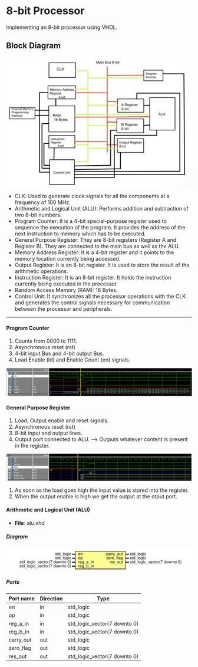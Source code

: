 # 8-bit Processor
Implementing an 8-bit processor using VHDL.

 ## Block Diagram
<img src = "images/Block Diagram.JPG">

- CLK: Used to generate clock signals for all the components at a frequency of  100 MHz.
- Arithmetic and Logical Unit (ALU): Performs addition and subtraction of two 8-bit numbers.
- Program Counter: It is a 4-bit special-purpose register used to sequence the execution of the program. It provides the address of the next instruction to memory which has to be executed.
- General Purpose Register: They are 8-bit registers (Register A and Register B). They are connected to the main bus as well as the ALU.
- Memory Address Register: It is a 4-bit register and it points to the memory location currently being accessed.
- Output Register: It is an 8-bit register. It is used to store the result of the arithmetic operations.
- Instruction Register: It is an 8-bit register. It holds the instruction currently being executed in the processor.
- Random Access Memory (RAM): 16 Bytes.
- Control Unit: It synchronizes all the processor operations with the CLK and generates the control signals necessary for communication between the processor and peripherals.

----
#### Program Counter

1. Counts from 0000 to 1111.
2. Asynchronous reset (rst)
3. 4-bit input Bus and 4-bit output Bus.
4. Load Enable (ld) and Enable Count (en) signals.

<img src = "images/prog_count.png">

#### General Purpose Register

1. Load, Output enable and reset signals.
2. Asynchronous reset (rst)
3. 8-bit input and output lines.
4. Output port connected to ALU. --> Outputs whatever content is present in the register.

<img src = "images/reg.png">

1. As soon as the load goes high the input value is stored into the register.
2. When the output enable is high we get the output at the otput port. 

#### Arithmetic and Logical Unit (ALU)

- **File**: alu.vhd
##### Diagram

![Diagram](images/alu.svg "Diagram")
##### Ports

| Port name | Direction | Type                         |
| --------- | --------- | ---------------------------- |
| en        | in        | std_logic                    |
| op        | in        | std_logic                    |
| reg_a_in  | in        | std_logic_vector(7 downto 0) |
| reg_b_in  | in        | std_logic_vector(7 downto 0) |
| carry_out | out       | std_logic                    |
| zero_flag | out       | std_logic                    |
| res_out   | out       | std_logic_vector(7 downto 0) |
